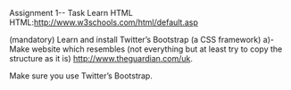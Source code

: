 Assignment 1-- Task
Learn HTML
HTML:http://www.w3schools.com/html/default.asp

(mandatory)
Learn and install Twitter’s Bootstrap (a CSS framework)
a)- Make website which resembles (not everything but at least
try to copy the structure as it is) http://www.theguardian.com/uk.

Make sure you use Twitter’s Bootstrap.
